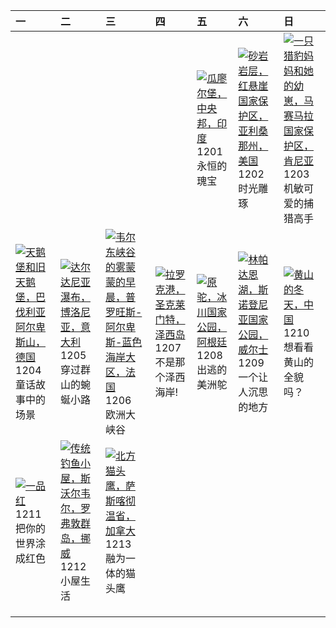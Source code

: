 | 一                                                                                                                                                                                             | 二                                                                                                                                                                                                       | 三                                                                                                                                                                                                                 | 四                                                                                                                                                                                         | 五                                                                                                                                                                                             | 六                                                                                                                                                                                                                       | 日                                                                                                                                                                                                |
|:----------------------------------------------------------------------------------------------------------------------------------------------------------------------------------------------|:--------------------------------------------------------------------------------------------------------------------------------------------------------------------------------------------------------|:------------------------------------------------------------------------------------------------------------------------------------------------------------------------------------------------------------------|:------------------------------------------------------------------------------------------------------------------------------------------------------------------------------------------|:----------------------------------------------------------------------------------------------------------------------------------------------------------------------------------------------|:------------------------------------------------------------------------------------------------------------------------------------------------------------------------------------------------------------------------|:-------------------------------------------------------------------------------------------------------------------------------------------------------------------------------------------------|
|                                                                                                                                                                                               |                                                                                                                                                                                                         |                                                                                                                                                                                                                   |                                                                                                                                                                                           | [![](https://www.bing.com/th?id=OHR.GwaliorFortMP_ZH-CN3300432281_320x240.jpg '瓜廖尔堡，中央邦，印度')](https://www.bing.com/th?id=OHR.GwaliorFortMP_ZH-CN3300432281_UHD.jpg)<br>1201<br>永恒的瑰宝          | [![](https://www.bing.com/th?id=OHR.VermilionCliffs_ZH-CN3945784250_320x240.jpg '砂岩岩层，红悬崖国家保护区，亚利桑那州，美国')](https://www.bing.com/th?id=OHR.VermilionCliffs_ZH-CN3945784250_UHD.jpg)<br>1202<br>时光雕琢                      | [![](https://www.bing.com/th?id=OHR.CheetahDay_ZH-CN5114530695_320x240.jpg '一只猎豹妈妈和她的幼崽，马赛马拉国家保护区，肯尼亚')](https://www.bing.com/th?id=OHR.CheetahDay_ZH-CN5114530695_UHD.jpg)<br>1203<br>机敏可爱的捕猎高手 |
| [![](https://www.bing.com/th?id=OHR.AlpsCastles_ZH-CN5078013932_320x240.jpg '天鹅堡和旧天鹅堡，巴伐利亚阿尔卑斯山，德国')](https://www.bing.com/th?id=OHR.AlpsCastles_ZH-CN5078013932_UHD.jpg)<br>1204<br>童话故事中的场景 | [![](https://www.bing.com/th?id=OHR.DardagnaWaterfalls_ZH-CN5613123621_320x240.jpg '达尔达尼亚瀑布，博洛尼亚，意大利')](https://www.bing.com/th?id=OHR.DardagnaWaterfalls_ZH-CN5613123621_UHD.jpg)<br>1205<br>穿过群山的蜿蜒小路 | [![](https://www.bing.com/th?id=OHR.GrandCanyonVerdon_ZH-CN6025902720_320x240.jpg '韦尔东峡谷的雾蒙蒙的早晨，普罗旺斯-阿尔卑斯-蓝色海岸大区，法国')](https://www.bing.com/th?id=OHR.GrandCanyonVerdon_ZH-CN6025902720_UHD.jpg)<br>1206<br>欧洲大峡谷 | [![](https://www.bing.com/th?id=OHR.JerseyIsland_ZH-CN6224973235_320x240.jpg '拉罗克港，圣克莱门特，泽西岛')](https://www.bing.com/th?id=OHR.JerseyIsland_ZH-CN6224973235_UHD.jpg)<br>1207<br>不是那个泽西海岸! | [![](https://www.bing.com/th?id=OHR.PatagoniaGuanaco_ZH-CN6438038982_320x240.jpg '原驼，冰川国家公园，阿根廷')](https://www.bing.com/th?id=OHR.PatagoniaGuanaco_ZH-CN6438038982_UHD.jpg)<br>1208<br>出逃的美洲鸵 | [![](https://www.bing.com/th?id=OHR.LlanberisSnowdoniaSunset_ZH-CN6682238671_320x240.jpg '林帕达恩湖，斯诺登尼亚国家公园， 威尔士')](https://www.bing.com/th?id=OHR.LlanberisSnowdoniaSunset_ZH-CN6682238671_UHD.jpg)<br>1209<br>一个让人沉思的地方 | [![](https://www.bing.com/th?id=OHR.MountainDayChina_ZH-CN6894169616_320x240.jpg '黄山的冬天，中国')](https://www.bing.com/th?id=OHR.MountainDayChina_ZH-CN6894169616_UHD.jpg)<br>1210<br>想看看黄山的全貌吗？     |
| [![](https://www.bing.com/th?id=OHR.Poinsettia_ZH-CN7255902344_320x240.jpg '一品红')](https://www.bing.com/th?id=OHR.Poinsettia_ZH-CN7255902344_UHD.jpg)<br>1211<br>把你的世界涂成红色                    | [![](https://www.bing.com/th?id=OHR.LofotenRorbu_ZH-CN7790383976_320x240.jpg '传统钓鱼小屋，斯沃尔韦尔，罗弗敦群岛，挪威')](https://www.bing.com/th?id=OHR.LofotenRorbu_ZH-CN7790383976_UHD.jpg)<br>1212<br>小屋生活             | [![](https://www.bing.com/th?id=OHR.BorealOwl_ZH-CN7957240111_320x240.jpg '北方猫头鹰，萨斯喀彻温省，加拿大')](https://www.bing.com/th?id=OHR.BorealOwl_ZH-CN7957240111_UHD.jpg)<br>1213<br>融为一体的猫头鹰                              |                                                                                                                                                                                           |                                                                                                                                                                                               |                                                                                                                                                                                                                         |                                                                                                                                                                                                  |
|                                                                                                                                                                                               |                                                                                                                                                                                                         |                                                                                                                                                                                                                   |                                                                                                                                                                                           |                                                                                                                                                                                               |                                                                                                                                                                                                                         |                                                                                                                                                                                                  |
|                                                                                                                                                                                               |                                                                                                                                                                                                         |                                                                                                                                                                                                                   |                                                                                                                                                                                           |                                                                                                                                                                                               |                                                                                                                                                                                                                         |                                                                                                                                                                                                  |
|                                                                                                                                                                                               |                                                                                                                                                                                                         |                                                                                                                                                                                                                   |                                                                                                                                                                                           |                                                                                                                                                                                               |                                                                                                                                                                                                                         |                                                                                                                                                                                                  |